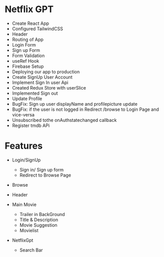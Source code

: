  # Netflix GPT

-  Create React App
-  Configured TailwindCSS
- Header
- Routing of App
- Login Form
- Sign up Form
- Form Validation
- useRef Hook
- Firebase Setup
- Deploying our app to production
- Create SignUp User Account
- Implement Sign In user Api
- Created Redux Store with userSlice
- Implemented Sign out
- Update Profile
- BugFix: Sign up user displayName and     profilepicture update
- BugFix: if the user is not logged in Redirect /browse to Login Page and vice-versa
- Unsubscribed tothe onAuthstatechanged callback
- Register tmdb APi 
 # Features
 - Login/SignUp
   - Sign in/ Sign up form 
   - Redirect to Browse Page

 - Browse
  - Header
  - Main Movie
      - Trailer in BackGround
      - Title & Description
      - Movie Suggestion
      - Movielist

- NetflixGpt
  - Search Bar
